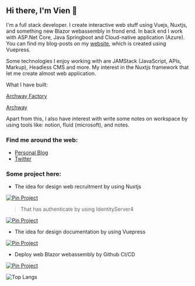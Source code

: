 ## Hi there, I'm Vien 👋
I'm a full stack developer. I create interactive web stuff using Vuejs, Nuxtjs, and something new Blazor webassembly in frond end. In back end I work with ASP.Net Core, Java Springboot and Cloud-native application (Azure). You can find my blog-posts on my [ website](https://viendev.netlify.app), which is created using Vuepress.

Some technologies I enjoy working with are JAMStack (JavaScript, APIs, Markup), Headless CMS and more. My interest in the Nuxtjs framework that let me create almost web application.

What I have built:

[Archway Factory](https://www.archwayfactory.com/)

[Archway](https://www.archway.co.jp)


Apart from this, I also have interest with write some notes on workspace by using tools like: notion, fluid (microsoft), and notes.

### Find me around the web:
- [Personal Blog](https://viendev.netlify.app)
- [Twitter](https://twitter.com/vienvee_bb)

### Some project here:

- The idea for design web recruitment by using Nuxtjs

[![Pin Project](https://github-readme-stats.vercel.app/api/pin/?username=vienpt&repo=recruitment)](https://github.com/vienpt/recruitment)

> That has authenticate by using IdentityServer4

[![Pin Project](https://github-readme-stats.vercel.app/api/pin/?username=vienpt&repo=IdentityServer4)](https://github.com/vienpt/IdentityServer4)


- The idea for design documentation by using Vuepress

[![Pin Project](https://github-readme-stats.vercel.app/api/pin/?username=vienpt&repo=archdocstheme)](https://github.com/vienpt/archdocstheme)


- Deploy web Blazor webassembly by Github CI/CD

[![Pin Project](https://github-readme-stats.vercel.app/api/pin/?username=vienpt&repo=blazordemoci)](https://github.com/vienpt/blazordemoci)


![Top Langs](https://github-readme-stats.vercel.app/api/top-langs/?username=vienpt&layout=compact)
